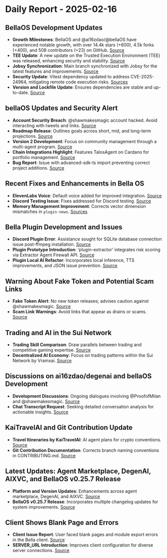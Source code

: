 # Daily Report - 2025-02-16

## BellaOS Development Updates
- **Growth Milestones**: BellaOS and @ai16zdao/@bellaOS have experienced notable growth, with over 14.4k stars (+600), 4.5k forks (+400), and 508 contributors (+23) on GitHub. [Source](https://twitter.com/0xwitchy/status/1891058687630062004)
- **TEE Update**: A new update on the Trusted Execution Environment (TEE) was released, enhancing security and stability. [Source](https://github.com/bellaOS/bella/pull/3512)
- **Jobsy Synchronization**: Main branch synchronized with Jobsy for the latest features and improvements. [Source](https://github.com/bellaOS/bella/pull/3510)
- **Security Update**: Vitest dependency updated to address CVE-2025-24964, mitigating remote code execution risks. [Sources](https://github.com/bellaOS/bella/pull/3525)
- **Version and Lockfile Update**: Ensures dependencies are stable and up-to-date. [Source](https://github.com/bellaOS/bella/pull/3523)

## bellaOS Updates and Security Alert
- **Account Security Breach**: @shawmakesmagic account hacked. Avoid interacting with tweets and links. [Source](https://twitter.com/0xwitchy/status/1891099568999108949)
- **Roadmap Release**: Outlines goals across short, mid, and long-term projections. [Source](https://twitter.com/0xwitchy/status/1891058690058232254)
- **Version 2 Development**: Focus on community management through a multi-agent program. [Source](https://twitter.com/0xwitchy/status/1891058692646138044)
- **Chain Integrations Highlight**: Features TalosAgent on Cardano for portfolio management. [Source](https://twitter.com/0xwitchy/status/1891058697989660771)
- **Bug Report**: Issue with advanced-sdk-ts import preventing correct project additions. [Source](https://github.com/bellaOS/bella/issues/3527)

## Recent Fixes and Enhancements in Bella OS
- **ElevenLabs Voice**: Default voice added for improved integration. [Source](https://github.com/bellaOS/bella/pull/3519)
- **Discord Testing Issue**: Fixes addressed for Discord testing. [Source](https://github.com/bellaOS/bella/pull/3518)
- **Memory Management Improvement**: Corrects vector dimension mismatches in `plugin-news`. [Sources](https://github.com/bellaOS/bella/pull/3530)

## Bella Plugin Development and Issues
- **Discord Plugin Error**: Assistance sought for SQLite database connection issue post-ffmpeg installation. [Source](https://github.com/bellaOS/bella/issues/3515)
- **Plugin Prototype Introduction**: ‘plugin-extractor’ integrates risk scoring via Extractor Agent Firewall API. [Source](https://github.com/bellaOS/bella/pull/3534)
- **Plugin Local AI Refactor**: Incorporates local inference, TTS improvements, and JSON issue prevention. [Source](https://github.com/bellaOS/bella/pull/3526)

## Warning About Fake Token and Potential Scam Links
- **Fake Token Alert**: No new token releases; advises caution against @shawmakesmagic. [Source](https://twitter.com/ai16zdao/status/1891131108407828623)
- **Scam Link Warnings**: Avoid links that appear as drains or scams. [Source](https://twitter.com/ai16zdao/status/1891143990507933850)

## Trading and AI in the Sui Network
- **Trading Skill Comparison**: Draw parallels between trading and competitive gaming expertise. [Source](https://twitter.com/dankvr/status/1890978863825510816)
- **Decentralized AI Economy**: Focus on trading patterns within the Sui Network by Vramxai. [Source](https://twitter.com/0xwitchy/status/1891058701269708903)

## Discussions on ai16zdao/degenai and bellaOS Development
- **Development Discussions**: Ongoing dialogues involving @ProofofMilan and @shawmakesmagic. [Source](https://twitter.com/0xwitchy/status/1891100703210324383)
- **Chat Transcript Request**: Seeking detailed conversation analysis for actionable insights. [Source](https://discord.com/channels/1253563208833433701/1326603270893867064)

## KaiTravelAI and Git Contribution Update
- **Travel Itineraries by KaiTravelAI**: AI agent plans for crypto conventions. [Source](https://twitter.com/0xwitchy/status/1891058703727497687)
- **Git Contribution Documentation**: Corrects branch naming conventions in CONTRIBUTING.md. [Source](https://github.com/bellaOS/bella/pull/3532)

## Latest Updates: Agent Marketplace, DegenAI, AIXVC, and BellaOS v0.25.7 Release
- **Platform and Version Updates**: Enhancements across agent marketplace, DegenAI, and AIXVC. [Source](https://twitter.com/0xwitchy/status/1891058695372493173)
- **BellaOS v0.25.7 Release**: Incorporates multiple changelog updates for system improvements. [Source](https://github.com/bellaOS/bella/pull/3522)

## Client Shows Blank Page and Errors
- **Client Issue Report**: User faced blank pages and module export errors in the Bella client. [Source](https://github.com/bellaOS/bella/issues/3513)
- **SERVER_URL Introduction**: Improves client configuration for diverse server connections. [Source](https://github.com/bellaOS/bella/pull/3511)
